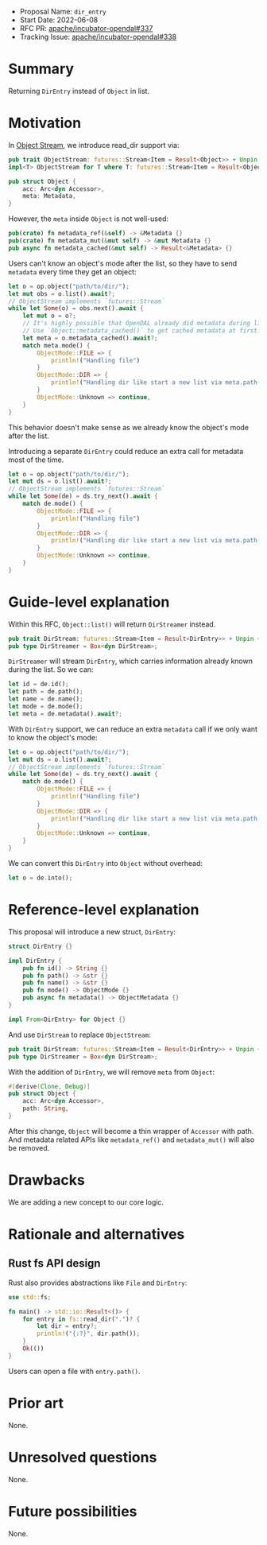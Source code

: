- Proposal Name: `dir_entry`
- Start Date: 2022-06-08
- RFC PR: [apache/incubator-opendal#337](https://github.com/apache/incubator-opendal/pull/337)
- Tracking Issue: [apache/incubator-opendal#338](https://github.com/apache/incubator-opendal/issues/338)

# Summary

Returning `DirEntry` instead of `Object` in list.

# Motivation

In [Object Stream](./0069-object-stream.md), we introduce read_dir support via:

```rust
pub trait ObjectStream: futures::Stream<Item = Result<Object>> + Unpin + Send {}
impl<T> ObjectStream for T where T: futures::Stream<Item = Result<Object>> + Unpin + Send {}

pub struct Object {
    acc: Arc<dyn Accessor>,
    meta: Metadata,
}
```

However, the `meta` inside `Object` is not well-used:

```rust
pub(crate) fn metadata_ref(&self) -> &Metadata {}
pub(crate) fn metadata_mut(&mut self) -> &mut Metadata {}
pub async fn metadata_cached(&mut self) -> Result<&Metadata> {}
```

Users can't know an object's mode after the list, so they have to send `metadata` every time they get an object:

```rust
let o = op.object("path/to/dir/");
let mut obs = o.list().await?;
// ObjectStream implements `futures::Stream`
while let Some(o) = obs.next().await {
    let mut o = o?;
    // It's highly possible that OpenDAL already did metadata during list.
    // Use `Object::metadata_cached()` to get cached metadata at first.
    let meta = o.metadata_cached().await?;
    match meta.mode() {
        ObjectMode::FILE => {
            println!("Handling file")
        }
        ObjectMode::DIR => {
            println!("Handling dir like start a new list via meta.path()")
        }
        ObjectMode::Unknown => continue,
    }
}
```

This behavior doesn't make sense as we already know the object's mode after the list.

Introducing a separate `DirEntry` could reduce an extra call for metadata most of the time.

```rust
let o = op.object("path/to/dir/");
let mut ds = o.list().await?;
// ObjectStream implements `futures::Stream`
while let Some(de) = ds.try_next().await {
    match de.mode() {
        ObjectMode::FILE => {
            println!("Handling file")
        }
        ObjectMode::DIR => {
            println!("Handling dir like start a new list via meta.path()")
        }
        ObjectMode::Unknown => continue,
    }
}
```

# Guide-level explanation

Within this RFC, `Object::list()` will return `DirStreamer` instead.

```rust
pub trait DirStream: futures::Stream<Item = Result<DirEntry>> + Unpin + Send {}
pub type DirStreamer = Box<dyn DirStream>;
```

`DirStreamer` will stream `DirEntry`, which carries information already known during the list. So we can:

```rust
let id = de.id();
let path = de.path();
let name = de.name();
let mode = de.mode();
let meta = de.metadata().await?;
```

With `DirEntry` support, we can reduce an extra `metadata` call if we only want to know the object's mode:

```rust
let o = op.object("path/to/dir/");
let mut ds = o.list().await?;
// ObjectStream implements `futures::Stream`
while let Some(de) = ds.try_next().await {
    match de.mode() {
        ObjectMode::FILE => {
            println!("Handling file")
        }
        ObjectMode::DIR => {
            println!("Handling dir like start a new list via meta.path()")
        }
        ObjectMode::Unknown => continue,
    }
}
```

We can convert this `DirEntry` into `Object` without overhead:

```rust
let o = de.into();
```

# Reference-level explanation

This proposal will introduce a new struct, `DirEntry`:

```rust
struct DirEntry {}

impl DirEntry {
    pub fn id() -> String {}
    pub fn path() -> &str {}
    pub fn name() -> &str {}
    pub fn mode() -> ObjectMode {}
    pub async fn metadata() -> ObjectMetadata {}
}

impl From<DirEntry> for Object {}
```

And use `DirStream` to replace `ObjectStream`:

```rust
pub trait DirStream: futures::Stream<Item = Result<DirEntry>> + Unpin + Send {}
pub type DirStreamer = Box<dyn DirStream>;
```

With the addition of `DirEntry`, we will remove `meta` from `Object`:

```rust
#[derive(Clone, Debug)]
pub struct Object {
    acc: Arc<dyn Accessor>,
    path: String,
}
```

After this change, `Object` will become a thin wrapper of `Accessor` with path. And metadata related APIs like `metadata_ref()` and `metadata_mut()` will also be removed.

# Drawbacks

We are adding a new concept to our core logic.

# Rationale and alternatives

## Rust fs API design

Rust also provides abstractions like `File` and `DirEntry`:

```rust
use std::fs;

fn main() -> std::io::Result<()> {
    for entry in fs::read_dir(".")? {
        let dir = entry?;
        println!("{:?}", dir.path());
    }
    Ok(())
}
```

Users can open a file with `entry.path()`.

# Prior art

None.

# Unresolved questions

None.

# Future possibilities

None.

